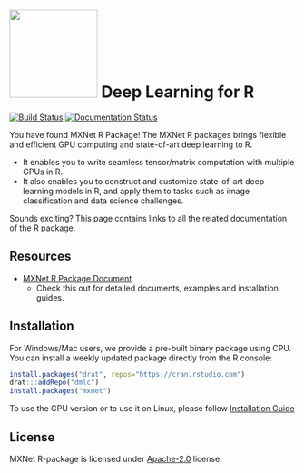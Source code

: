 <img src=https://raw.githubusercontent.com/dmlc/dmlc.github.io/master/img/logo-m/mxnetR.png width=155/> Deep Learning for R
==========================
[![Build Status](https://travis-ci.org/dmlc/mxnet.svg?branch=master)](https://travis-ci.org/dmlc/mxnet)
[![Documentation Status](https://readthedocs.org/projects/mxnet/badge/?version=latest)](http://mxnet.readthedocs.io/en/latest/api/r/index.html)

You have found MXNet R Package! The MXNet R packages brings flexible and efficient GPU
computing and state-of-art deep learning to R.

- It enables you to write seamless tensor/matrix computation with multiple GPUs in R.
- It also enables you to construct and customize state-of-art deep learning models in R,
  and apply them to tasks such as image classification and data science challenges.

Sounds exciting? This page contains links to all the related documentation of the R package.

Resources
---------
* [MXNet R Package Document](http://mxnet.io/get_started/setup.html#install-the-mxnet-package-for-r)
  - Check this out for detailed documents, examples and installation guides.

Installation
------------

For Windows/Mac users, we provide a pre-built binary package using CPU.
You can install a weekly updated package directly from the R console:

```r
install.packages("drat", repos="https://cran.rstudio.com")
drat:::addRepo("dmlc")
install.packages("mxnet")
```

To use the GPU version or to use it on Linux, please follow [Installation Guide](http://mxnet.io/get_started/setup.html#installing-mxnet-on-a-gpu)

License
-------
MXNet R-package is licensed under [Apache-2.0](./LICENSE) license.
